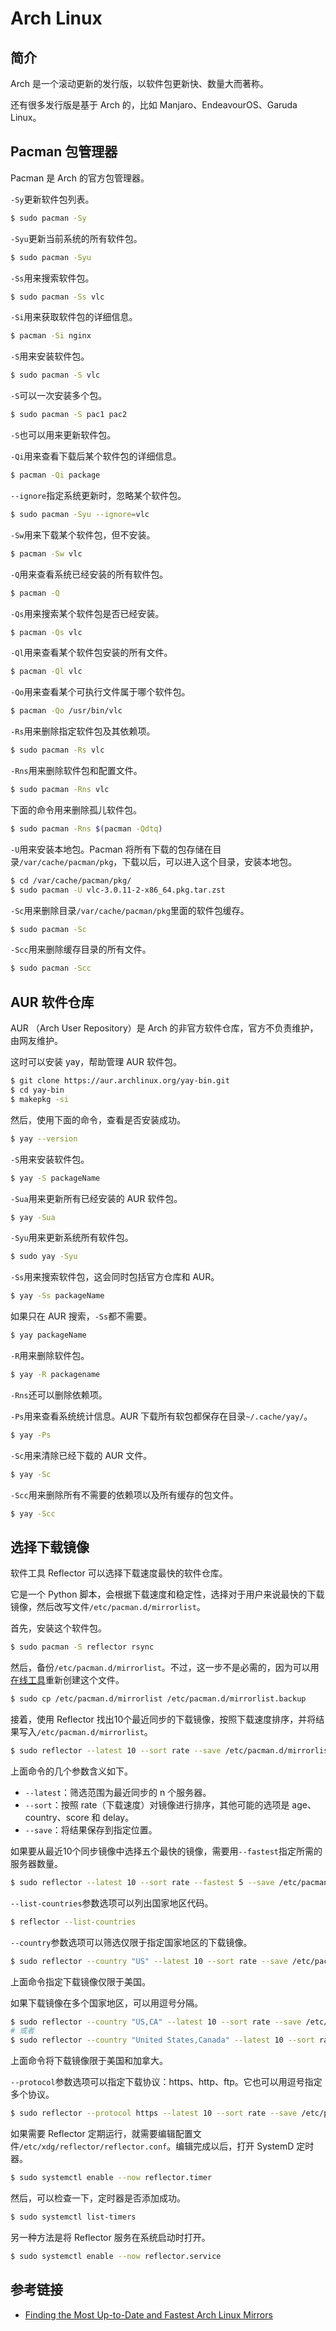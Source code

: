 # Arch Linux

## 简介

Arch 是一个滚动更新的发行版，以软件包更新快、数量大而著称。

还有很多发行版是基于 Arch 的，比如 Manjaro、EndeavourOS、Garuda Linux。

## Pacman 包管理器

Pacman 是 Arch 的官方包管理器。

`-Sy`更新软件包列表。

```bash
$ sudo pacman -Sy
```

`-Syu`更新当前系统的所有软件包。

```bash
$ sudo pacman -Syu
```

`-Ss`用来搜索软件包。

```bash
$ sudo pacman -Ss vlc
```

`-Si`用来获取软件包的详细信息。

```bash
$ pacman -Si nginx
```

`-S`用来安装软件包。

```bash
$ sudo pacman -S vlc
```

`-S`可以一次安装多个包。

```bash
$ sudo pacman -S pac1 pac2
```

`-S`也可以用来更新软件包。

`-Qi`用来查看下载后某个软件包的详细信息。

```bash
$ pacman -Qi package
```

`--ignore`指定系统更新时，忽略某个软件包。

```bash
$ sudo pacman -Syu --ignore=vlc
```

`-Sw`用来下载某个软件包，但不安装。

```bash
$ pacman -Sw vlc
```

`-Q`用来查看系统已经安装的所有软件包。

```bash
$ pacman -Q
```

`-Qs`用来搜索某个软件包是否已经安装。

```bash
$ pacman -Qs vlc
```

`-Ql`用来查看某个软件包安装的所有文件。

```bash
$ pacman -Ql vlc
```

`-Qo`用来查看某个可执行文件属于哪个软件包。

```bash
$ pacman -Qo /usr/bin/vlc
```

`-Rs`用来删除指定软件包及其依赖项。

```bash
$ sudo pacman -Rs vlc
```

`-Rns`用来删除软件包和配置文件。

```bash
$ sudo pacman -Rns vlc
```

下面的命令用来删除孤儿软件包。

```bash
$ sudo pacman -Rns $(pacman -Qdtq)
```

`-U`用来安装本地包。Pacman 将所有下载的包存储在目录`/var/cache/pacman/pkg`，下载以后，可以进入这个目录，安装本地包。

```bash
$ cd /var/cache/pacman/pkg/
$ sudo pacman -U vlc-3.0.11-2-x86_64.pkg.tar.zst
```

`-Sc`用来删除目录`/var/cache/pacman/pkg`里面的软件包缓存。

```bash
$ sudo pacman -Sc
```

`-Scc`用来删除缓存目录的所有文件。

```bash
$ sudo pacman -Scc
```

## AUR 软件仓库

AUR （Arch User Repository）是 Arch 的非官方软件仓库，官方不负责维护，由网友维护。

这时可以安装 yay，帮助管理 AUR 软件包。

```bash
$ git clone https://aur.archlinux.org/yay-bin.git
$ cd yay-bin
$ makepkg -si
```

然后，使用下面的命令，查看是否安装成功。

```bash
$ yay --version
```

`-S`用来安装软件包。

```bash
$ yay -S packageName
```

`-Sua`用来更新所有已经安装的 AUR 软件包。

```bash
$ yay -Sua
```

`-Syu`用来更新系统所有软件包。

```bash
$ sudo yay -Syu
```

`-Ss`用来搜索软件包，这会同时包括官方仓库和 AUR。

```bash
$ yay -Ss packageName
```

如果只在 AUR 搜索，`-Ss`都不需要。

```bash
$ yay packageName
```

`-R`用来删除软件包。

```bash
$ yay -R packagename
```

`-Rns`还可以删除依赖项。

`-Ps`用来查看系统统计信息。AUR 下载所有软包都保存在目录`~/.cache/yay/`。

```bash
$ yay -Ps
```

`-Sc`用来清除已经下载的 AUR 文件。

```bash
$ yay -Sc
```

`-Scc`用来删除所有不需要的依赖项以及所有缓存的包文件。

```bash
$ yay -Scc
```

## 选择下载镜像

软件工具 Reflector 可以选择下载速度最快的软件仓库。

它是一个 Python 脚本，会根据下载速度和稳定性，选择对于用户来说最快的下载镜像，然后改写文件`/etc/pacman.d/mirrorlist`。

首先，安装这个软件包。

```bash
$ sudo pacman -S reflector rsync
```

然后，备份`/etc/pacman.d/mirrorlist`。不过，这一步不是必需的，因为可以用[在线工具](https://archlinux.org/mirrorlist/)重新创建这个文件。

```bash
$ sudo cp /etc/pacman.d/mirrorlist /etc/pacman.d/mirrorlist.backup
```

接着，使用 Reflector 找出10个最近同步的下载镜像，按照下载速度排序，并将结果写入`/etc/pacman.d/mirrorlist`。

```bash
$ sudo reflector --latest 10 --sort rate --save /etc/pacman.d/mirrorlist
```

上面命令的几个参数含义如下。

- `--latest`：筛选范围为最近同步的 n 个服务器。
- `--sort`：按照 rate（下载速度）对镜像进行排序，其他可能的选项是 age、country、score 和 delay。
- `--save`：将结果保存到指定位置。

如果要从最近10个同步镜像中选择五个最快的镜像，需要用`--fastest`指定所需的服务器数量。

```bash
$ sudo reflector --latest 10 --sort rate --fastest 5 --save /etc/pacman.d/mirrorlist
```

`--list-countries`参数选项可以列出国家地区代码。

```bash
$ reflector --list-countries
```

`--country`参数选项可以筛选仅限于指定国家地区的下载镜像。

```bash
$ sudo reflector --country "US" --latest 10 --sort rate --save /etc/pacman.d/mirrorlist
```

上面命令指定下载镜像仅限于美国。

如果下载镜像在多个国家地区，可以用逗号分隔。

```bash
$ sudo reflector --country "US,CA" --latest 10 --sort rate --save /etc/pacman.d/mirrorlist
# 或者
$ sudo reflector --country "United States,Canada" --latest 10 --sort rate --save /etc/pacman.d/mirrorlist
```

上面命令将下载镜像限于美国和加拿大。

`--protocol`参数选项可以指定下载协议：https、http、ftp。它也可以用逗号指定多个协议。

```bash
$ sudo reflector --protocol https --latest 10 --sort rate --save /etc/pacman.d/mirrorlist
```

如果需要 Reflector 定期运行，就需要编辑配置文件`/etc/xdg/reflector/reflector.conf`。编辑完成以后，打开 SystemD 定时器。

```bash
$ sudo systemctl enable --now reflector.timer
```

然后，可以检查一下，定时器是否添加成功。

```bash
$ sudo systemctl list-timers
```

另一种方法是将 Reflector 服务在系统启动时打开。

```bash
$ sudo systemctl enable --now reflector.service
```

## 参考链接

- [Finding the Most Up-to-Date and Fastest Arch Linux Mirrors](https://linuxiac.com/how-to-find-fastest-arch-linux-mirror/)
